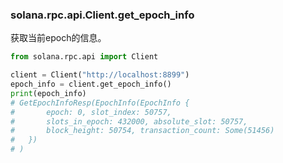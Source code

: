 ### solana.rpc.api.Client.get_epoch_info
获取当前epoch的信息。
```python
from solana.rpc.api import Client

client = Client("http://localhost:8899")
epoch_info = client.get_epoch_info()
print(epoch_info)
# GetEpochInfoResp(EpochInfo(EpochInfo { 
#       epoch: 0, slot_index: 50757, 
#       slots_in_epoch: 432000, absolute_slot: 50757, 
#       block_height: 50754, transaction_count: Some(51456) 
#   })
# )
```
